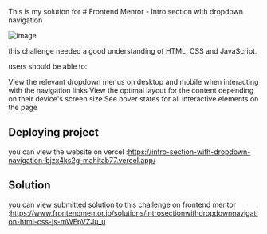 This is my solution for # Frontend Mentor - Intro section with dropdown navigation

![image](https://github.com/mahitab77/intro-section-with-dropdown-navigation/assets/56124273/5ef4461a-0cb6-40c0-b401-40641d7070c8)


this challenge needed a good understanding of HTML, CSS and JavaScript.

 users should be able to:

View the relevant dropdown menus on desktop and mobile when interacting with the navigation links
View the optimal layout for the content depending on their device's screen size
See hover states for all interactive elements on the page

## Deploying project
you can view the website on vercel :https://intro-section-with-dropdown-navigation-bjzx4ks2g-mahitab77.vercel.app/

## Solution
you can view submitted solution to this challenge on frontend mentor :https://www.frontendmentor.io/solutions/introsectionwithdropdownnavigation-html-css-js-mWEpVZJu_u
